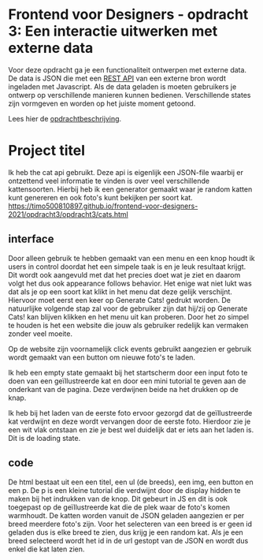 # Frontend voor Designers - opdracht 3: Een interactie uitwerken met externe data

Voor deze opdracht ga je een functionaliteit ontwerpen met externe data. De data is JSON die met een [REST API](https://developer.mozilla.org/en-US/docs/Glossary/REST) van een externe bron wordt ingeladen met Javascript.  Als de data geladen is moeten gebruikers je ontwerp op verschillende manieren kunnen bedienen. Verschillende states zijn vormgeven en worden op het juiste moment getoond.

Lees hier de [opdrachtbeschrijving](./opdrachtbeschrijving.md).


# Project titel
Ik heb the cat api gebruikt. Deze api is eigenlijk een JSON-file waarbij er ontzettend veel informatie
te vinden is over veel verschillende kattensoorten. Hierbij heb ik een generator gemaakt waar je random
katten kunt genereren en ook foto's kunt bekijken per soort kat.
https://timo500810897.github.io/frontend-voor-designers-2021/opdracht3/opdracht3/cats.html

## interface
Door alleen gebruik te hebben gemaakt van een menu en een knop houdt ik users in control doordat het
een simpele taak is en je leuk resultaat krijgt. Dit wordt ook aangevuld met dat het precies doet wat
je ziet en daarom volgt het dus ook appearance follows behavior. Het enige wat niet lukt was dat als
je op een soort kat klikt in het menu dat deze gelijk verschijnt. Hiervoor moet eerst een keer op 
Generate Cats! gedrukt worden. De natuurlijke volgende stap zal voor de gebruiker zijn dat hij/zij op
Generate Cats! kan blijven klikken en het menu uit kan proberen. Door het zo simpel te houden is het
een website die jouw als gebruiker redelijk kan vermaken zonder veel moeite.

Op de website zijn voornamelijk click events gebruikt aangezien er gebruik wordt gemaakt van een button
om nieuwe foto's te laden.

Ik heb een empty state gemaakt bij het startscherm door een input foto te doen van een geïllustreerde
kat en door een mini tutorial te geven aan de onderkant van de pagina. Deze verdwijnen beide na het
drukken op de knap.

Ik heb bij het laden van de eerste foto ervoor gezorgd dat de geïllustreerde kat verdwijnt en deze
wordt vervangen door de eerste foto. Hierdoor zie je een wit vlak ontstaan en zie je best wel duidelijk
dat er iets aan het laden is. Dit is de loading state.


## code
De html bestaat uit een een titel, een ul (de breeds), een img, een button en een p. De p is een kleine
tutorial die verdwijnt door de display hidden te maken bij het indrukken van de knop. Dit gebeurt in JS
en dit is ook toegepast op de geïllustreerde kat die de plek waar de foto's komen warmhoudt. De katten
worden vanuit de JSON geladen aangezien er per breed meerdere foto's zijn. Voor het selecteren van een
breed is er geen id geladen dus is elke breed te zien, dus krijg je een random kat. Als je een breed
selecteerd wordt het id in de url gestopt van de JSON en wordt dus enkel die kat laten zien.
